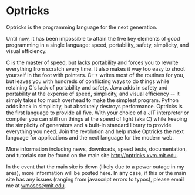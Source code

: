 Optricks
========
Optricks is the programming language for the next generation.

Until now, it has been impossible to attain the five key elements of good programming in a single language: speed, portability, safety, simplicity, and visual efficiency.

C is the master of speed, but lacks portability and forces you to rewrite everything from scratch every time. It also makes it way too easy to shoot yourself in the foot with pointers. C++ writes most of the routines for you, but leaves you with hundreds of conflicting ways to do things while retaining C's lack of portability and safety. Java adds in safety and portability at the expense of speed, simplicity, and visual efficiency -- it simply takes too much overhead to make the simplest program. Python adds back in simplicity, but absolutely destroys performance. Optricks is the first language to provide all five. With your choice of a JIT interpreter or compiler you can still run things at the speed of light (aka C) while keeping the simplicity of generators and a built-in standard library to provide everything you need. Join the revolution and help make Optricks the next language for applications and the next language for the modern web.

More information including news, downloads, speed tests, documentation, and tutorials can be found on the main site <a href="http://optricks.xvm.mit.edu">http://optricks.xvm.mit.edu</a>.

In the event that the main site is down (likely due to a power outage in my area), more information will be posted here. In any case, if this or the main site has any issues (ranging from javascript errors to typos), please email me at <a href="mailto:wmoses@mit.edu">wmoses@mit.edu</a>.
